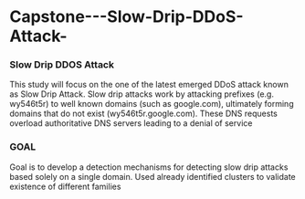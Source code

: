 # Capstone---Slow-Drip-DDoS-Attack-

### Slow Drip DDOS Attack
This study will focus on the one of the latest emerged DDoS attack known as Slow Drip Attack. Slow drip
attacks work by attacking prefixes (e.g. wy546t5r) to well known domains (such as google.com), ultimately forming domains that
do not exist (wy546t5r.google.com). These DNS requests overload authoritative DNS servers leading to a denial of service

### GOAL
Goal is to develop a detection mechanisms for detecting slow drip attacks based solely on a single domain. Used already identified clusters to validate existence of different families 

